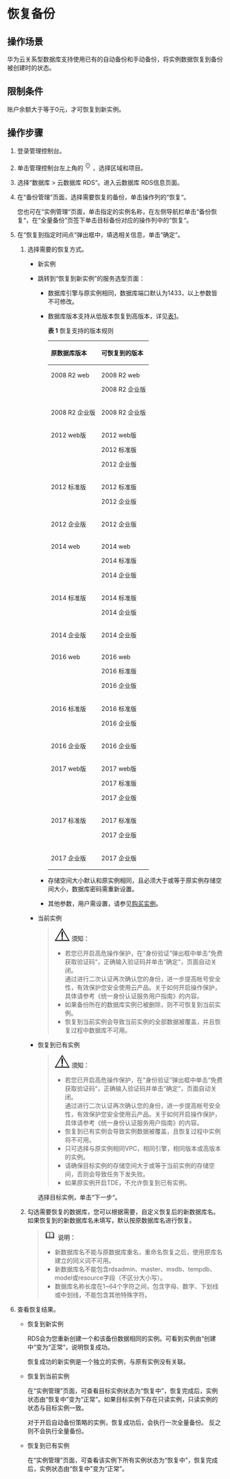 # 恢复备份<a name="zh-cn_topic_0053089727"></a>

## 操作场景<a name="section51567119122258"></a>

华为云关系型数据库支持使用已有的自动备份和手动备份，将实例数据恢复到备份被创建时的状态。

## 限制条件<a name="section177191741104915"></a>

账户余额大于等于0元，才可恢复到新实例。

## 操作步骤<a name="section51247315503"></a>

1.  登录管理控制台。
2.  单击管理控制台左上角的![](figures/Region灰色图标.png)，选择区域和项目。
3.  选择“数据库  \>  云数据库 RDS“。进入云数据库 RDS信息页面。
4.  在“备份管理”页面，选择需要恢复的备份，单击操作列的“恢复“。

    您也可在“实例管理“页面，单击指定的实例名称，在左侧导航栏单击“备份恢复“，在“全量备份”页签下单击目标备份对应的操作列中的“恢复“。

5.  在“恢复到指定时间点“弹出框中，填选相关信息，单击“确定“。
    1.  选择需要的恢复方式。
        -   新实例
        -   跳转到“恢复到新实例”的服务选型页面：
            -   数据库引擎与原实例相同，数据库端口默认为1433，以上参数皆不可修改。
            -   数据库版本支持从低版本恢复到高版本，详见[表1](#table1334944713437)。

                **表 1**  恢复支持的版本规则

                <a name="table1334944713437"></a>
                <table><thead align="left"><tr id="row1134094714310"><th class="cellrowborder" valign="top" width="50%" id="mcps1.2.3.1.1"><p id="p434016479436"><a name="p434016479436"></a><a name="p434016479436"></a>原数据库版本</p>
                </th>
                <th class="cellrowborder" valign="top" width="50%" id="mcps1.2.3.1.2"><p id="p434016477435"><a name="p434016477435"></a><a name="p434016477435"></a>可恢复到的版本</p>
                </th>
                </tr>
                </thead>
                <tbody><tr id="row934134715438"><td class="cellrowborder" valign="top" width="50%" headers="mcps1.2.3.1.1 "><p id="p19340154712439"><a name="p19340154712439"></a><a name="p19340154712439"></a>2008 R2 web</p>
                </td>
                <td class="cellrowborder" valign="top" width="50%" headers="mcps1.2.3.1.2 "><p id="p93401647114313"><a name="p93401647114313"></a><a name="p93401647114313"></a>2008 R2 web</p>
                <p id="p183411547134316"><a name="p183411547134316"></a><a name="p183411547134316"></a>2008 R2 企业版 </p>
                </td>
                </tr>
                <tr id="row334116472437"><td class="cellrowborder" valign="top" width="50%" headers="mcps1.2.3.1.1 "><p id="p53411147104319"><a name="p53411147104319"></a><a name="p53411147104319"></a>2008 R2 企业版</p>
                </td>
                <td class="cellrowborder" valign="top" width="50%" headers="mcps1.2.3.1.2 "><p id="p17341847184318"><a name="p17341847184318"></a><a name="p17341847184318"></a>2008 R2 企业版 </p>
                </td>
                </tr>
                <tr id="row834117475436"><td class="cellrowborder" valign="top" width="50%" headers="mcps1.2.3.1.1 "><p id="p12341164784315"><a name="p12341164784315"></a><a name="p12341164784315"></a>2012 web版</p>
                </td>
                <td class="cellrowborder" valign="top" width="50%" headers="mcps1.2.3.1.2 "><p id="p8341114712433"><a name="p8341114712433"></a><a name="p8341114712433"></a>2012 web版</p>
                <p id="p4341947154314"><a name="p4341947154314"></a><a name="p4341947154314"></a>2012 标准版</p>
                <p id="p17341184720439"><a name="p17341184720439"></a><a name="p17341184720439"></a>2012 企业版</p>
                </td>
                </tr>
                <tr id="row1234244720438"><td class="cellrowborder" valign="top" width="50%" headers="mcps1.2.3.1.1 "><p id="p934116479439"><a name="p934116479439"></a><a name="p934116479439"></a>2012 标准版</p>
                </td>
                <td class="cellrowborder" valign="top" width="50%" headers="mcps1.2.3.1.2 "><p id="p19342747174317"><a name="p19342747174317"></a><a name="p19342747174317"></a>2012 标准版</p>
                <p id="p193421947184317"><a name="p193421947184317"></a><a name="p193421947184317"></a>2012 企业版</p>
                </td>
                </tr>
                <tr id="row1234215477432"><td class="cellrowborder" valign="top" width="50%" headers="mcps1.2.3.1.1 "><p id="p10342124784312"><a name="p10342124784312"></a><a name="p10342124784312"></a>2012 企业版</p>
                </td>
                <td class="cellrowborder" valign="top" width="50%" headers="mcps1.2.3.1.2 "><p id="p16342134716439"><a name="p16342134716439"></a><a name="p16342134716439"></a>2012 企业版</p>
                </td>
                </tr>
                <tr id="row53451947184320"><td class="cellrowborder" valign="top" width="50%" headers="mcps1.2.3.1.1 "><p id="p12342174712432"><a name="p12342174712432"></a><a name="p12342174712432"></a>2014 web</p>
                </td>
                <td class="cellrowborder" valign="top" width="50%" headers="mcps1.2.3.1.2 "><p id="p183421947174316"><a name="p183421947174316"></a><a name="p183421947174316"></a>2014 web</p>
                <p id="p18344144774315"><a name="p18344144774315"></a><a name="p18344144774315"></a>2014 标准版 </p>
                <p id="p9345164712438"><a name="p9345164712438"></a><a name="p9345164712438"></a>2014 企业版 </p>
                </td>
                </tr>
                <tr id="row2345184711431"><td class="cellrowborder" valign="top" width="50%" headers="mcps1.2.3.1.1 "><p id="p16345164774312"><a name="p16345164774312"></a><a name="p16345164774312"></a>2014 标准版</p>
                </td>
                <td class="cellrowborder" valign="top" width="50%" headers="mcps1.2.3.1.2 "><p id="p16345194764320"><a name="p16345194764320"></a><a name="p16345194764320"></a>2014 标准版 </p>
                <p id="p16345144734317"><a name="p16345144734317"></a><a name="p16345144734317"></a>2014 企业版 </p>
                </td>
                </tr>
                <tr id="row43461147204320"><td class="cellrowborder" valign="top" width="50%" headers="mcps1.2.3.1.1 "><p id="p113461447164311"><a name="p113461447164311"></a><a name="p113461447164311"></a>2014 企业版</p>
                </td>
                <td class="cellrowborder" valign="top" width="50%" headers="mcps1.2.3.1.2 "><p id="p1834694764314"><a name="p1834694764314"></a><a name="p1834694764314"></a>2014 企业版 </p>
                </td>
                </tr>
                <tr id="row134815473432"><td class="cellrowborder" valign="top" width="50%" headers="mcps1.2.3.1.1 "><p id="p734614764311"><a name="p734614764311"></a><a name="p734614764311"></a>2016 web</p>
                </td>
                <td class="cellrowborder" valign="top" width="50%" headers="mcps1.2.3.1.2 "><p id="p1734604744316"><a name="p1734604744316"></a><a name="p1734604744316"></a>2016 web</p>
                <p id="p7348194711431"><a name="p7348194711431"></a><a name="p7348194711431"></a>2016 标准版 </p>
                <p id="p1348144774310"><a name="p1348144774310"></a><a name="p1348144774310"></a>2016 企业版 </p>
                </td>
                </tr>
                <tr id="row63488477431"><td class="cellrowborder" valign="top" width="50%" headers="mcps1.2.3.1.1 "><p id="p33481476434"><a name="p33481476434"></a><a name="p33481476434"></a>2016 标准版</p>
                </td>
                <td class="cellrowborder" valign="top" width="50%" headers="mcps1.2.3.1.2 "><p id="p9348247124317"><a name="p9348247124317"></a><a name="p9348247124317"></a>2016 标准版</p>
                <p id="p334864711431"><a name="p334864711431"></a><a name="p334864711431"></a>2016 企业版 </p>
                </td>
                </tr>
                <tr id="row11348204794311"><td class="cellrowborder" valign="top" width="50%" headers="mcps1.2.3.1.1 "><p id="p7348154712436"><a name="p7348154712436"></a><a name="p7348154712436"></a>2016 企业版</p>
                </td>
                <td class="cellrowborder" valign="top" width="50%" headers="mcps1.2.3.1.2 "><p id="p6348847104312"><a name="p6348847104312"></a><a name="p6348847104312"></a>2016 企业版 </p>
                </td>
                </tr>
                <tr id="row209547378422"><td class="cellrowborder" valign="top" width="50%" headers="mcps1.2.3.1.1 "><p id="p18889162813310"><a name="p18889162813310"></a><a name="p18889162813310"></a>2017 web版</p>
                </td>
                <td class="cellrowborder" valign="top" width="50%" headers="mcps1.2.3.1.2 "><p id="p68891228163319"><a name="p68891228163319"></a><a name="p68891228163319"></a>2017 web版</p>
                <p id="p155693913812"><a name="p155693913812"></a><a name="p155693913812"></a>2017 标准版</p>
                <p id="p11353194711387"><a name="p11353194711387"></a><a name="p11353194711387"></a>2017 企业版</p>
                </td>
                </tr>
                <tr id="row1327135154212"><td class="cellrowborder" valign="top" width="50%" headers="mcps1.2.3.1.1 "><p id="p1216222683311"><a name="p1216222683311"></a><a name="p1216222683311"></a>2017 标准版</p>
                </td>
                <td class="cellrowborder" valign="top" width="50%" headers="mcps1.2.3.1.2 "><p id="p46001805399"><a name="p46001805399"></a><a name="p46001805399"></a>2017 标准版</p>
                <p id="p8600120143917"><a name="p8600120143917"></a><a name="p8600120143917"></a>2017 企业版</p>
                </td>
                </tr>
                <tr id="row7349647154313"><td class="cellrowborder" valign="top" width="50%" headers="mcps1.2.3.1.1 "><p id="p193491347194319"><a name="p193491347194319"></a><a name="p193491347194319"></a>2017 企业版</p>
                </td>
                <td class="cellrowborder" valign="top" width="50%" headers="mcps1.2.3.1.2 "><p id="p1534920476435"><a name="p1534920476435"></a><a name="p1534920476435"></a>2017 企业版</p>
                </td>
                </tr>
                </tbody>
                </table>

            -   存储空间大小默认和原实例相同，且必须大于或等于原实例存储空间大小，数据库密码需重新设置。
            -   其他参数，用户需设置，请参见[购买实例](https://support.huaweicloud.com/qs-rds/zh-cn_topic_0053089697.html)。

        -   当前实例

            >![](public_sys-resources/icon-notice.gif) **须知：**   
            >-   若您已开启高危操作保护，在“身份验证”弹出框中单击“免费获取验证码“，正确输入验证码并单击“确定“，页面自动关闭。  
            >    通过进行二次认证再次确认您的身份，进一步提高帐号安全性，有效保护您安全使用云产品。关于如何开启操作保护，具体请参考《统一身份认证服务用户指南》的内容。  
            >-   如果备份所在的数据库实例已被删除，则不可恢复到当前实例。  
            >-   恢复到当前实例会导致当前实例的全部数据被覆盖，并且恢复过程中数据库不可用。  

        -   恢复到已有实例

            >![](public_sys-resources/icon-notice.gif) **须知：**   
            >-   若您已开启高危操作保护，在“身份验证”弹出框中单击“免费获取验证码“，正确输入验证码并单击“确定“，页面自动关闭。  
            >    通过进行二次认证再次确认您的身份，进一步提高帐号安全性，有效保护您安全使用云产品。关于如何开启操作保护，具体请参考《统一身份认证服务用户指南》的内容。  
            >-   恢复到已有实例会导致实例数据被覆盖，且恢复过程中实例将不可用。  
            >-   只可选择与原实例相同VPC，相同引擎，相同版本或高版本的实例。  
            >-   请确保目标实例的存储空间大于或等于当前实例的存储空间，否则会导致任务下发失败。  
            >-   如果原实例开启TDE，不允许恢复到已有实例。  

            选择目标实例，单击“下一步“。

    2.  勾选需要恢复的数据库，您可以根据需要，自定义恢复后的新数据库名。如果恢复到的新数据库名未填写，默认按原数据库名进行恢复。

        >![](public_sys-resources/icon-note.gif) **说明：**   
        >-   新数据库名不能与原数据库重名，重命名恢复之后，使用原库名建立的同义词不可用。  
        >-   新数据库名不能包含rdsadmin、master、msdb、tempdb、model或resource字段（不区分大小写）。  
        >-   数据库名称长度在1\~64个字符之间，包含字母、数字、下划线或中划线，不能包含其他特殊字符。  


6.  查看恢复结果。
    -   恢复到新实例

        RDS会为您重新创建一个和该备份数据相同的实例。可看到实例由“创建中“变为“正常“，说明恢复成功。

        恢复成功的新实例是一个独立的实例，与原有实例没有关联。

    -   恢复到当前实例

        在“实例管理”页面，可查看目标实例状态为“恢复中”，恢复完成后，实例状态由“恢复中”变为“正常”。如果目标实例下存在只读实例，只读实例的状态与目标实例一致。

        对于开启自动备份策略的实例，恢复成功后，会执行一次全量备份。 反之则不会执行全量备份。

    -   恢复到已有实例

        在“实例管理”页面，可查看该实例下所有实例状态为“恢复中”，恢复完成后，实例状态由“恢复中”变为“正常”。



